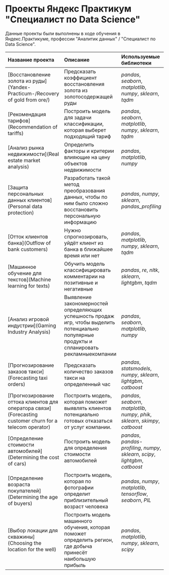 # Проекты Яндекс Практикум "Специалист по Data Science"

Данные проекты были выполнены в ходе обучения в Яндекс.Практикуме, профессии "Аналитик данных" / "Специалист по Data Science".

| Название проекта | Описание | Используемые библиотеки | 
| :---------------------- | :---------------------- | :---------------------- |
| [Восстановление золота из руды](Yandex-Practicum-/Recovery of gold from ore/) | Предсказать коэффициент восстановления золота из золотосодержащей руды | *pandas*, *seaborn*, *matplotlib*, *numpy*, *sklearn*, *tqdm*|
| [Рекомендация тарифов](Recommendation of tariffs) | Построить модель для задачи классификации, которая выберет подходящий тариф | *pandas*, *seaborn*, *matplotlib*, *numpy*, *sklearn*, *tqdm*|
| [Анализ рынка недвижимости](Real estate market analysis) | Определить факторы и критерии влияющие на цену объектов недвижимости | *pandas*, *matplotlib*, *numpy*|
| [Защита персональных данных клиентов](Personal data protection) | Разработать такой метод преобразования данных, чтобы по ним было сложно восстановить персональную информацию | *pandas*, *numpy*, *sklearn*, *pandas_profiling*|
| [Отток клиентов банка](Outflow of bank customers) | Нужно спрогнозировать, уйдёт клиент из банка в ближайшее время или нет | *pandas*, *matplotlib*, *numpy*, *sklearn*, *tqdm*|
| [Машинное обучение для текстов](Machine learning for texts) | Обучить модель классифицировать комментарии на позитивные и негативные | *pandas*, *re*, *nltk*, *sklearn*, *lightgbm*, *tqdm*|
| [Анализ игровой индустрии](Gaming Industry Analysis) | Выявление закономерностей определяющих успешность продаж игр, чтобы выделить потенциально популярные продукты и спланировать рекламныекомпании | *pandas*, *seaborn*, *matplotlib*, *numpy*|
| [Прогнозирование заказов такси](Forecasting taxi orders) | Предсказать количество заказов такси на определенный час | *pandas*, *statsmodels*, *numpy*, *sklearn*, *lightgbm*, *catboost*|
| [Прогнозирование оттока клиентов для оператора связи](Forecasting customer churn for a telecom operator) | Построить модель, которая поможет выявлять клиентов потенциально готовых отказаться от услуг компании. | *pandas*, *seaborn*, *matplotlib*, *numpy*, *phik*, *sklearn*, *skimpy*, *catboost*|
| [Определение стоимости автомобилей](Determining the cost of cars) | Построить модель для определения стоимости автомобилей | *pandas*, *pandas-profiling*, *numpy*, *sklearn*, *scipy*, *lightgbm*, *catboost*|
| [Определение возраста покупателей](Determining the age of buyers) | Построить модель, которая по фотографии определит приблизительный возраст человека | *pandas*, *numpy*, *matplotlib*, *tensorflow*, *seaborn*, *PIL*|
| [Выбор локации для скважины](Choosing the location for the well) | Построить модель машинного обучения, которая поможет определить регион, где добыча принесёт наибольшую прибыль | *pandas*, *matplotlib*, *numpy*, *sklearn*, *scipy*|